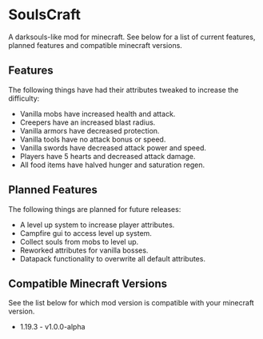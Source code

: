 # SoulsCraft

A darksouls-like mod for minecraft. See below for a list of current features, planned features and compatible minecraft versions.

## Features

The following things have had their attributes tweaked to increase the difficulty:

- Vanilla mobs have increased health and attack.
- Creepers have an increased blast radius.
- Vanilla armors have decreased protection.
- Vanilla tools have no attack bonus or speed.
- Vanilla swords have decreased attack power and speed.
- Players have 5 hearts and decreased attack damage.
- All food items have halved hunger and saturation regen.

## Planned Features

The following things are planned for future releases:

- A level up system to increase player attributes.
- Campfire gui to access level up system.
- Collect souls from mobs to level up.
- Reworked attributes for vanilla bosses.
- Datapack functionality to overwrite all default attributes.

## Compatible Minecraft Versions

See the list below for which mod version is compatible with your minecraft version.

- 1.19.3 - v1.0.0-alpha
